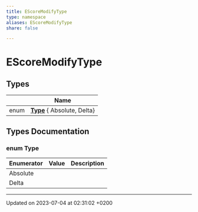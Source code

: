 ```yaml
---
title: EScoreModifyType
type: namespace
aliases: EScoreModifyType
share: false

---
```


# EScoreModifyType



## Types

|                | Name           |
| -------------- | -------------- |
| enum| **[Type](/docs/SDK/Source/Namespaces/namespaceEScoreModifyType.md#enum-type)** { Absolute, Delta} |

## Types Documentation

### enum Type

| Enumerator | Value | Description |
| ---------- | ----- | ----------- |
| Absolute | |   |
| Delta | |   |









-------------------------------

Updated on 2023-07-04 at 02:31:02 +0200